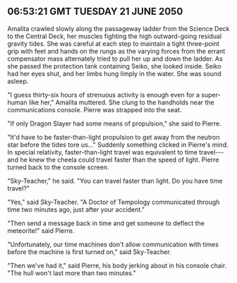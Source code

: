 ## 06:53:21 GMT TUESDAY 21 JUNE 2050

Amalita crawled slowly along the passageway ladder from the Science Deck to the Central Deck, her muscles fighting the high outward-going residual gravity tides. She was careful at each step to maintain a tight three-point grip with feet and hands on the rungs as the varying forces from the errant compensator mass alternately tried to pull her up and down the ladder. As she passed the protection tank containing Seiko, she looked inside. Seiko had her eyes shut, and her limbs hung limply in the water. She was sound asleep.

"I guess thirty-six hours of strenuous activity is enough even for a super-human like her," Amalita muttered. She clung to the handholds near the communications console. Pierre was strapped into the seat.

"If only Dragon Slayer had some means of propulsion," she said to Pierre.

"It'd have to be faster-than-light propulsion to get away from the neutron star before the tides tore us..." Suddenly something clicked in Pierre's mind. In special relativity, faster-than-light travel was equivalent to time travel---and he knew the cheela could travel faster than the speed of light. Pierre turned back to the console screen.

"Sky-Teacher," he said. "You can travel faster than light. Do you have time travel?"

"Yes," said Sky-Teacher. "A Doctor of Tempology communicated through time two minutes ago, just after your accident."

"Then send a message back in time and get someone to deflect the meteorite!" said Pierre.

"Unfortunately, our time machines don't allow communication with times before the machine is first turned on," said Sky-Teacher.

"Then we've had it," said Pierre, his body jerking about in his console chair. "The hull won't last more than two minutes."